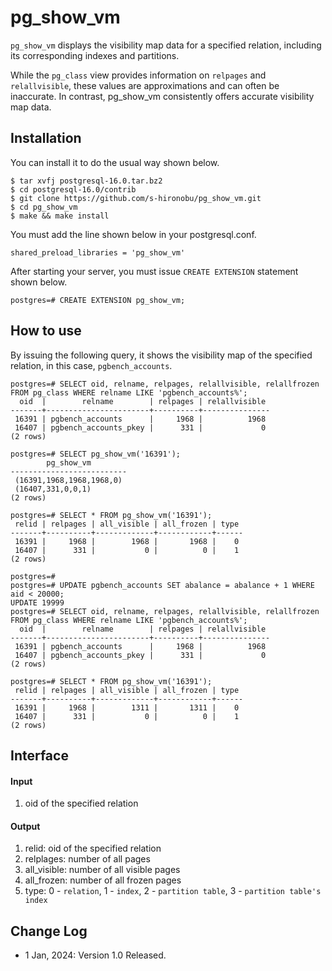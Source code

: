 # pg_show_vm

`pg_show_vm` displays the visibility map data for a specified relation, including its corresponding indexes and partitions.

While the `pg_class` view provides information on `relpages` and `relallvisible`, these values are approximations and can often be inaccurate. In contrast, pg_show_vm consistently offers accurate visibility map data.


## Installation

You can install it to do the usual way shown below.

```
$ tar xvfj postgresql-16.0.tar.bz2
$ cd postgresql-16.0/contrib
$ git clone https://github.com/s-hironobu/pg_show_vm.git
$ cd pg_show_vm
$ make && make install
```

You must add the line shown below in your postgresql.conf.

```
shared_preload_libraries = 'pg_show_vm'
```

After starting your server, you must issue `CREATE EXTENSION` statement shown below.

```
postgres=# CREATE EXTENSION pg_show_vm;
```

## How to use

By issuing the following query, it shows the visibility map of the specified relation, in this case, `pgbench_accounts`.


```
postgres=# SELECT oid, relname, relpages, relallvisible, relallfrozen FROM pg_class WHERE relname LIKE 'pgbench_accounts%';
  oid  |        relname        | relpages | relallvisible
-------+-----------------------+----------+---------------
 16391 | pgbench_accounts      |     1968 |          1968
 16407 | pgbench_accounts_pkey |      331 |             0
(2 rows)

postgres=# SELECT pg_show_vm('16391');
        pg_show_vm        
--------------------------
 (16391,1968,1968,1968,0)
 (16407,331,0,0,1)
(2 rows)

postgres=# SELECT * FROM pg_show_vm('16391');
 relid | relpages | all_visible | all_frozen | type 
-------+----------+-------------+------------+------
 16391 |     1968 |        1968 |       1968 |    0
 16407 |      331 |           0 |          0 |    1
(2 rows)

postgres=# 
postgres=# UPDATE pgbench_accounts SET abalance = abalance + 1 WHERE aid < 20000;
UPDATE 19999
postgres=# SELECT oid, relname, relpages, relallvisible, relallfrozen FROM pg_class WHERE relname LIKE 'pgbench_accounts%';
  oid  |        relname        | relpages | relallvisible
-------+-----------------------+----------+---------------
 16391 | pgbench_accounts      |     1968 |          1968
 16407 | pgbench_accounts_pkey |      331 |             0
(2 rows)

postgres=# SELECT * FROM pg_show_vm('16391');
 relid | relpages | all_visible | all_frozen | type 
-------+----------+-------------+------------+------
 16391 |     1968 |        1311 |       1311 |    0
 16407 |      331 |           0 |          0 |    1
(2 rows)
```

## Interface

#### Input

1. oid of the specified relation

#### Output

1. relid: oid of the specified relation
2. relplages: number of all pages
3. all_visible: number of all visible pages
4. all_frozen: number of all frozen pages
5. type: 0 - `relation`, 1 - `index`, 2 - `partition table`, 3 - `partition table's index`


## Change Log
 - 1 Jan, 2024: Version 1.0 Released.
